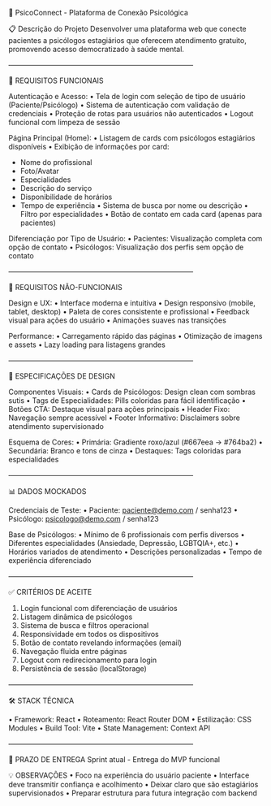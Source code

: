 🎯 PsicoConnect - Plataforma de Conexão Psicológica

📋 Descrição do Projeto
Desenvolver uma plataforma web que conecte pacientes a psicólogos estagiários que oferecem atendimento gratuito, promovendo acesso democratizado à saúde mental.

——————————————————————————

🔧 REQUISITOS FUNCIONAIS

Autenticação e Acesso:
• Tela de login com seleção de tipo de usuário (Paciente/Psicólogo)
• Sistema de autenticação com validação de credenciais
• Proteção de rotas para usuários não autenticados
• Logout funcional com limpeza de sessão

Página Principal (Home):
• Listagem de cards com psicólogos estagiários disponíveis
• Exibição de informações por card:
  - Nome do profissional
  - Foto/Avatar
  - Especialidades
  - Descrição do serviço
  - Disponibilidade de horários
  - Tempo de experiência
• Sistema de busca por nome ou descrição
• Filtro por especialidades
• Botão de contato em cada card (apenas para pacientes)

Diferenciação por Tipo de Usuário:
• Pacientes: Visualização completa com opção de contato
• Psicólogos: Visualização dos perfis sem opção de contato

——————————————————————————

📱 REQUISITOS NÃO-FUNCIONAIS

Design e UX:
• Interface moderna e intuitiva
• Design responsivo (mobile, tablet, desktop)
• Paleta de cores consistente e profissional
• Feedback visual para ações do usuário
• Animações suaves nas transições

Performance:
• Carregamento rápido das páginas
• Otimização de imagens e assets
• Lazy loading para listagens grandes

——————————————————————————

🎨 ESPECIFICAÇÕES DE DESIGN

Componentes Visuais:
• Cards de Psicólogos: Design clean com sombras sutis
• Tags de Especialidades: Pills coloridas para fácil identificação
• Botões CTA: Destaque visual para ações principais
• Header Fixo: Navegação sempre acessível
• Footer Informativo: Disclaimers sobre atendimento supervisionado

Esquema de Cores:
• Primária: Gradiente roxo/azul (#667eea → #764ba2)
• Secundária: Branco e tons de cinza
• Destaques: Tags coloridas para especialidades

——————————————————————————

📊 DADOS MOCKADOS

Credenciais de Teste:
• Paciente: paciente@demo.com / senha123
• Psicólogo: psicologo@demo.com / senha123

Base de Psicólogos:
• Mínimo de 6 profissionais com perfis diversos
• Diferentes especialidades (Ansiedade, Depressão, LGBTQIA+, etc.)
• Horários variados de atendimento
• Descrições personalizadas
• Tempo de experiência diferenciado

——————————————————————————

✅ CRITÉRIOS DE ACEITE

1. Login funcional com diferenciação de usuários
2. Listagem dinâmica de psicólogos
3. Sistema de busca e filtros operacional
4. Responsividade em todos os dispositivos
5. Botão de contato revelando informações (email)
6. Navegação fluida entre páginas
7. Logout com redirecionamento para login
8. Persistência de sessão (localStorage)

——————————————————————————

🛠 STACK TÉCNICA

• Framework: React
• Roteamento: React Router DOM
• Estilização: CSS Modules
• Build Tool: Vite
• State Management: Context API

——————————————————————————

📅 PRAZO DE ENTREGA
Sprint atual - Entrega do MVP funcional

💡 OBSERVAÇÕES
• Foco na experiência do usuário paciente
• Interface deve transmitir confiança e acolhimento
• Deixar claro que são estagiários supervisionados
• Preparar estrutura para futura integração com backend